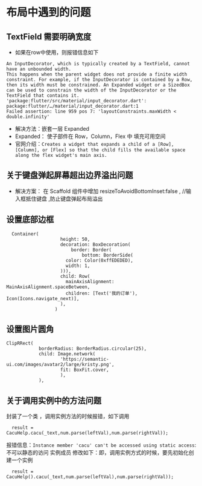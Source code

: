 # 布局中遇到的问题
## TextField 需要明确宽度
* 如果在row中使用，则报错信息如下
```
An InputDecorator, which is typically created by a TextField, cannot have an unbounded width.
This happens when the parent widget does not provide a finite width constraint. For example, if the InputDecorator is contained by a Row, then its width must be constrained. An Expanded widget or a SizedBox can be used to constrain the width of the InputDecorator or the TextField that contains it.
'package:flutter/src/material/input_decorator.dart':
package:flutter/…/material/input_decorator.dart:1
Failed assertion: line 959 pos 7: 'layoutConstraints.maxWidth < double.infinity'

```
* 解决方法：嵌套一层 Expanded
* Expanded： 使子部件在 Row，Column，Flex 中 填充可用空间
* 官网介绍：`Creates a widget that expands a child of a [Row], [Column], or [Flex] so that the child fills the available space along the flex widget's main axis.`

## 关于键盘弹起屏幕超出边界溢出问题
* 解决方案： 在 Scaffold 组件中增加  resizeToAvoidBottomInset:false , //输入框抵住键盘 ,防止键盘弹起布局溢出

## 设置底部边框
```
  Container(
                    height: 50,
                    decoration: BoxDecoration(
                        border: Border(
                            bottom: BorderSide(
                      color: Color(0xffEDEDED),
                      width: 1,
                    ))),
                    child: Row(
                      mainAxisAlignment: MainAxisAlignment.spaceBetween,
                      children: [Text('我的订单'), Icon(Icons.navigate_next)],
                    ),
                  )
```

## 设置图片圆角
```
ClipRRect(
            borderRadius: BorderRadius.circular(25),
            child: Image.network(
                    'https://semantic-ui.com/images/avatar2/large/kristy.png',
                    fit: BoxFit.cover,
                    ),
            ),
```

## 关于调用实例中的方法问题
封装了一个类 ，调用实例方法的时候报错，如下调用
```
  result = CacuHelp.cacu(_text,num.parse(leftVal),num.parse(rightVal));
```
报错信息：`Instance member 'cacu' can't be accessed using static access`:不可以静态的访问 实例成员
修改如下：即，调用实例方式的时候，要先初始化创建一个实例
```
  result = CacuHelp().cacu(_text,num.parse(leftVal),num.parse(rightVal));
```

